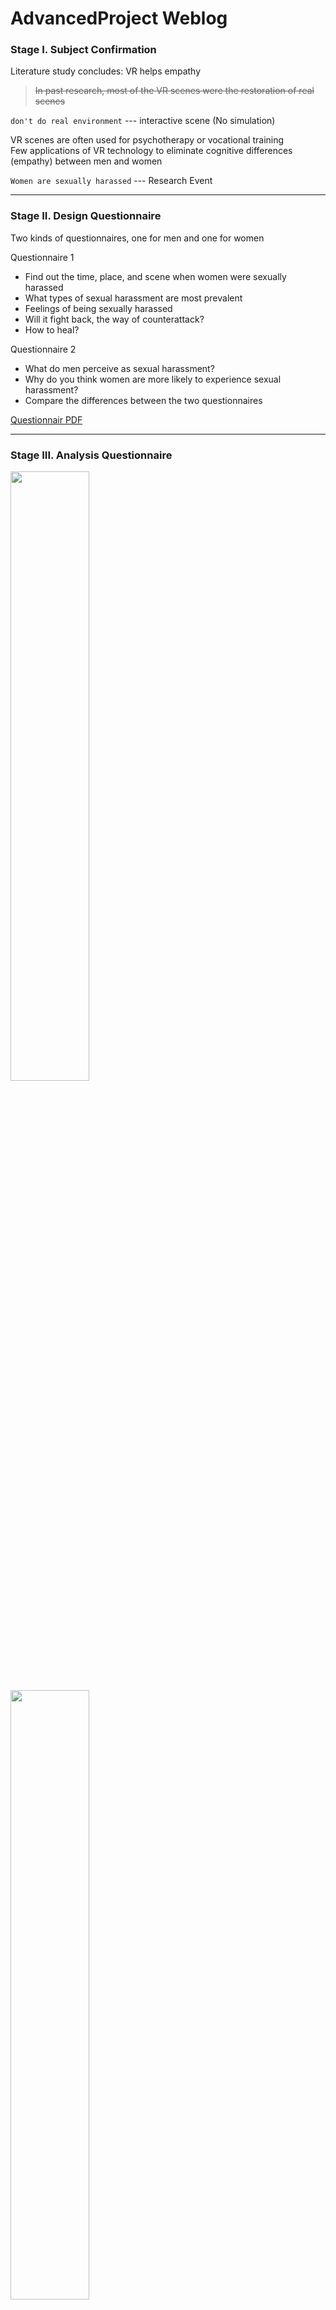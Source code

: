 # AdvancedProject Weblog 

### Stage I. Subject Confirmation  
Literature study concludes: VR helps empathy  
> ~~In past research, most of the VR scenes were the restoration of real scenes~~    

`don't do real environment` --- interactive scene (No simulation)  

VR scenes are often used for psychotherapy or vocational training  
Few applications of VR technology to eliminate cognitive differences (empathy) between men and women

`Women are sexually harassed` --- Research Event
***

### Stage II. Design Questionnaire  
Two kinds of questionnaires, one for men and one for women   

Questionnaire 1  
- Find out the time, place, and scene when women were sexually harassed  
- What types of sexual harassment are most prevalent
- Feelings of being sexually harassed
- Will it fight back, the way of counterattack?
- How to heal?

Questionnaire 2
- What do men perceive as sexual harassment?
- Why do you think women are more likely to experience sexual harassment?
- Compare the differences between the two questionnaires

[Questionnair PDF](https://github.com/Yid1331/AdvancedProject_Weblog/tree/main/Questionnaire)


***

### Stage III. Analysis Questionnaire

<img src="https://user-images.githubusercontent.com/81423727/203316138-773ebbd4-8efa-440f-85e6-efb44aecda5a.png" width="50%" height="50%">

<img src="https://user-images.githubusercontent.com/81423727/203317913-b7657dec-51f9-4b3a-8f97-3616b4feb93d.png" width="50%" height="50%">

**Questionnaire extraction design elements**

Time and Place: `dusk or evening`  `outdoors`

Difference 1:   
> Survey shows that most men don't think looking girls up and down is considered sexual harassment; but the girls think it's sexual harassment.

Difference 2:   
> Most men think that girls have the ability to fight back against sexual harassment???

Tips:   
> Women feel that seeking comfort from someone they trust can heal from sexual harassment

The overall atmosphere is finalized：
> loneliness, horror, barrenness, desolation
> Main color tone: Red, Orange, Gray...

***

### Stage IV. Design Point Refinement

**Environment**
> Surroundings: 18:00-24:00 (evening - night - early morning ===>Dynamic Weather System)
> 
> Enviroment: Outdoor?? Public transport???
> 
> Ambient sound: Vulgar language, indecent gestures, harassing phone calls...
> 
> ~~Everything is bigger than normal, especially the presence of NPCs (props)~~  
> 
> ~~Roadside elements: naked male billboards sexually suggestive statements, random flirtatious passers-by in the distance~~

#### ~~Event 1     City Scene~~  
> ~~Harassing phone calls appear over time, family members urge home calls, there will always be some billboards~~

#### Event 2    Outdoor  
`Encounter a threatening thing, a bunch of flies, just leave quickly`

#### Event 3    On the road  
> Passing a single-plank bridge, a very narrow alley,   
> there are ~~moss~~ on the wall (disgusting things), touching it will cause `the handle to vibrate`

#### Event 4   Interaction
> Look up and down==> searchlights  
> Make a sound, there will be more spotlights  
> Fear of being watched: spotlights, the eyes and evaluations of people around

***

### Stage V. Modeling

Use Blender to model the scene and props   
Export mesh, material, animation... to Unreal Engine

> <img src="https://user-images.githubusercontent.com/81423727/203324765-57798cad-ed38-4f53-a74b-6ad492218a5a.png" width="50%" height="50%">

### Stage VI. Interaction Function Realization

**Dynamic Weather System**

Weather changes over time to produce dusk, night, morning

> <img src="https://user-images.githubusercontent.com/81423727/203325258-6e9b5714-bfbb-48ea-9d84-9bfb120d17b2.png" width="50%" height="50%">

**Light System**

> <img src="https://user-images.githubusercontent.com/81423727/203325867-aaa9a795-1ee2-4c93-b265-bfb0ab7ce15b.png" width="50%" height="50%">

**Character Smooth Locomotion**

> <img src="https://user-images.githubusercontent.com/81423727/203326216-9a29dbba-8dbd-40ff-abb1-987c53c380f8.png" width="50%" height="50%">

**Interaction-Trigger System**

Grab Stone
> <img src="https://user-images.githubusercontent.com/81423727/203326830-1c1e2505-d850-4ce5-a2ec-a39ba9851bd0.png" width="50%" height="50%">

Haptic System
> <img src="https://user-images.githubusercontent.com/81423727/203327275-a1195698-81b0-4550-8406-436c98ad32dd.png" width="50%" height="50%">

Searchlight
![image](https://user-images.githubusercontent.com/81423727/203327474-36c4f87a-4059-47ed-98e8-215e0ea92cc3.png)





### 6. Test
